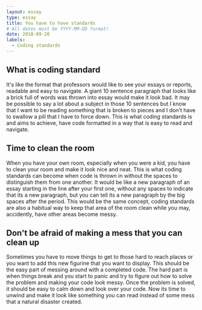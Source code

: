 ```yaml
---
layout: essay
type: essay
title: You have to have standards
# All dates must be YYYY-MM-DD format!
date: 2018-09-20
labels:
  - Coding standards
---
```


## What is coding standard
It's like the format that professors would like to see your essays or reports, readable and easy to navigate. A giant 10 sentence paragraph that looks like a brick full of words was thrown into essay would make it look bad. It may be possible to say a lot about a subject in those 10 sentences but I know that I want to be reading something that is broken to pieces and I don't have to swallow a pill that I have to force down. This is what coding standards is and aims to achieve, have code formatted in a way that is easy to read and navigate. 

## Time to clean the room
When you have your own room, especially when you were a kid, you have to clean your room and make it look nice and neat. This is what coding standards can become when code is thrown in without the spaces to distinguish them from one another. It would be like a new paragraph of an essay starting in the line after your first one, without any spaces to indicate that its a new paragraph, but you can tell its a new paragraph by the big spaces after the period. This would be the same concept, coding standards are also a habitual way to keep that area of the room clean while you may, accidently, have other areas become messy.

## Don't be afraid of making a mess that you can clean up
Sometimes you have to move things to get to those hard to reach places or you want to add this new figurine that you want to display. This should be the easy part of messing around with a completed code. The hard part is when things break and you start to panic and try to figure out how to solve the problem and making your code look messy. Once the problem is solved, it should be easy to calm down and look over your code. Now its time to unwind and make it look like something you can read instead of some mess that a natural disaster created.
